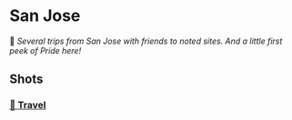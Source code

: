 # San Jose

🩵 *Several trips from San Jose with friends to noted sites. And a little first peek of Pride here!*

## Shots


### [🚢 Travel](./travel.md)